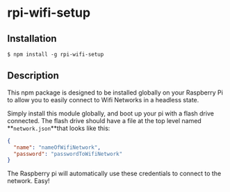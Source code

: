 # rpi-wifi-setup

## Installation

```
$ npm install -g rpi-wifi-setup
```

## Description

This npm package is designed to be installed globally on your Raspberry Pi to
allow you to easily connect to Wifi Networks in a headless state.

Simply install this module globally, and boot up your pi with a flash drive connected. The flash drive should have a file at the top level named **`network.json`**that looks like this:

```json
{
  "name": "nameOfWifiNetwork",
  "password": "passwordToWifiNetwork"
}
```

The Raspberry pi will automatically use these credentials to connect to the
network. Easy!
